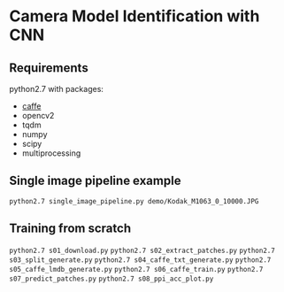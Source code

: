 # Camera Model Identification with CNN #

## Requirements ##
python2.7 with packages:
- [caffe](https://github.com/BVLC/caffe)
- opencv2
- tqdm
- numpy
- scipy
- multiprocessing

## Single image pipeline example ##
```
python2.7 single_image_pipeline.py demo/Kodak_M1063_0_10000.JPG
```

## Training from scratch ##
```python2.7 s01_download.py```
```python2.7 s02_extract_patches.py```
```python2.7 s03_split_generate.py```
```python2.7 s04_caffe_txt_generate.py```
```python2.7 s05_caffe_lmdb_generate.py```
```python2.7 s06_caffe_train.py```
```python2.7 s07_predict_patches.py```
```python2.7 s08_ppi_acc_plot.py```